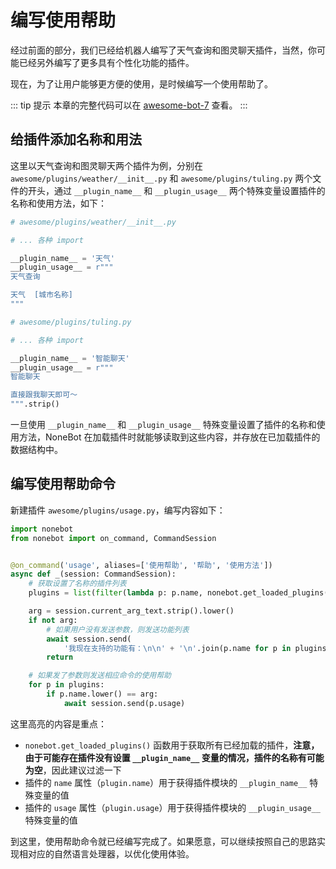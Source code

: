 # 编写使用帮助

经过前面的部分，我们已经给机器人编写了天气查询和图灵聊天插件，当然，你可能已经另外编写了更多具有个性化功能的插件。

现在，为了让用户能够更方便的使用，是时候编写一个使用帮助了。

::: tip 提示
本章的完整代码可以在 [awesome-bot-7](https://github.com/richardchien/nonebot/tree/master/docs/guide/code/awesome-bot-7) 查看。
:::

## 给插件添加名称和用法

这里以天气查询和图灵聊天两个插件为例，分别在 `awesome/plugins/weather/__init__.py` 和 `awesome/plugins/tuling.py` 两个文件的开头，通过 `__plugin_name__` 和 `__plugin_usage__` 两个特殊变量设置插件的名称和使用方法，如下：

```python
# awesome/plugins/weather/__init__.py

# ... 各种 import

__plugin_name__ = '天气'
__plugin_usage__ = r"""
天气查询

天气  [城市名称]
"""
```

```python
# awesome/plugins/tuling.py

# ... 各种 import

__plugin_name__ = '智能聊天'
__plugin_usage__ = r"""
智能聊天

直接跟我聊天即可～
""".strip()
```

一旦使用 `__plugin_name__` 和 `__plugin_usage__` 特殊变量设置了插件的名称和使用方法，NoneBot 在加载插件时就能够读取到这些内容，并存放在已加载插件的数据结构中。

## 编写使用帮助命令

新建插件 `awesome/plugins/usage.py`，编写内容如下：

```python {8,13-14,20}
import nonebot
from nonebot import on_command, CommandSession


@on_command('usage', aliases=['使用帮助', '帮助', '使用方法'])
async def _(session: CommandSession):
    # 获取设置了名称的插件列表
    plugins = list(filter(lambda p: p.name, nonebot.get_loaded_plugins()))

    arg = session.current_arg_text.strip().lower()
    if not arg:
        # 如果用户没有发送参数，则发送功能列表
        await session.send(
            '我现在支持的功能有：\n\n' + '\n'.join(p.name for p in plugins))
        return

    # 如果发了参数则发送相应命令的使用帮助
    for p in plugins:
        if p.name.lower() == arg:
            await session.send(p.usage)
```

这里高亮的内容是重点：

- `nonebot.get_loaded_plugins()` 函数用于获取所有已经加载的插件，**注意，由于可能存在插件没有设置 `__plugin_name__` 变量的情况，插件的名称有可能为空**，因此建议过滤一下
- 插件的 `name` 属性（`plugin.name`）用于获得插件模块的 `__plugin_name__` 特殊变量的值
- 插件的 `usage` 属性（`plugin.usage`）用于获得插件模块的 `__plugin_usage__` 特殊变量的值

到这里，使用帮助命令就已经编写完成了。如果愿意，可以继续按照自己的思路实现相对应的自然语言处理器，以优化使用体验。
